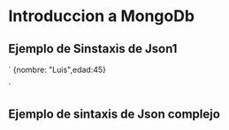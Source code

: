 # Introduccion a MongoDb

## Ejemplo de Sinstaxis de Json1

`
{nombre: "Luis",edad:45}

`

## Ejemplo de sintaxis de Json complejo



